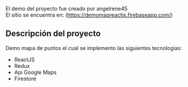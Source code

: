 El demo del proyecto fue creado por angelrene45   
El sitio se encuentra en: (https://demomapreactjs.firebaseapp.com/)  

## Descripción del proyecto

Demo mapa de puntos el cual se implemento las siguientes tecnologias:  
* ReactJS
* Redux
* Api Google Maps
* Firestore
